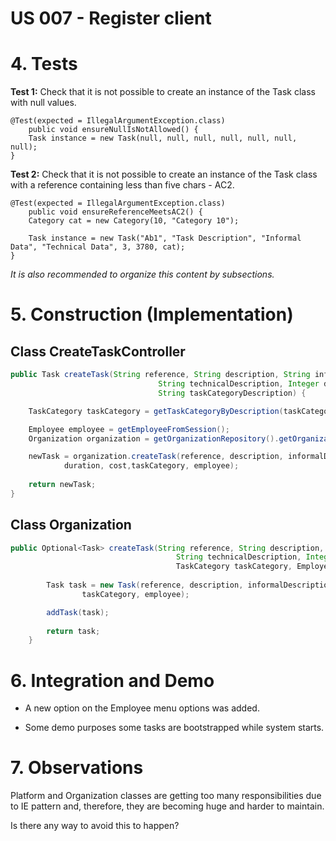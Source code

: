 # US 007 - Register client

# 4. Tests 

**Test 1:** Check that it is not possible to create an instance of the Task class with null values. 

	@Test(expected = IllegalArgumentException.class)
		public void ensureNullIsNotAllowed() {
		Task instance = new Task(null, null, null, null, null, null, null);
	}
	

**Test 2:** Check that it is not possible to create an instance of the Task class with a reference containing less than five chars - AC2. 

	@Test(expected = IllegalArgumentException.class)
		public void ensureReferenceMeetsAC2() {
		Category cat = new Category(10, "Category 10");
		
		Task instance = new Task("Ab1", "Task Description", "Informal Data", "Technical Data", 3, 3780, cat);
	}


*It is also recommended to organize this content by subsections.* 

# 5. Construction (Implementation)


## Class CreateTaskController 

```java
public Task createTask(String reference, String description, String informalDescription,
								 String technicalDescription, Integer duration, Double cost,
								 String taskCategoryDescription) {

	TaskCategory taskCategory = getTaskCategoryByDescription(taskCategoryDescription);

	Employee employee = getEmployeeFromSession();
	Organization organization = getOrganizationRepository().getOrganizationByEmployee(employee);

	newTask = organization.createTask(reference, description, informalDescription, technicalDescription, 
			duration, cost,taskCategory, employee);
    
	return newTask;
}
```


## Class Organization

```java
public Optional<Task> createTask(String reference, String description, String informalDescription,
                                     String technicalDescription, Integer duration, Double cost,
                                     TaskCategory taskCategory, Employee employee) {
    
        Task task = new Task(reference, description, informalDescription, technicalDescription, duration, cost,
                taskCategory, employee);

        addTask(task);
        
        return task;
    }
```

# 6. Integration and Demo 

* A new option on the Employee menu options was added.

* Some demo purposes some tasks are bootstrapped while system starts.


# 7. Observations

Platform and Organization classes are getting too many responsibilities due to IE pattern and, therefore, they are becoming huge and harder to maintain. 

Is there any way to avoid this to happen?





